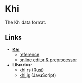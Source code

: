 # Khi

The Khi data format.

## Links

- [**Khi**](https://github.com/khilang/khilang)**:**
  - [reference](https://github.com/khilang/khilang/blob/master/reference.md)
  - [online editor & preprocessor](https://khilang.github.io/khi-editor)
- **Libraries:**
  - [khi.rs](https://github.com/khilang/khi.rs) (Rust)
  - [khi.js](https://github.com/khilang/khi.js) (JavaScript)
